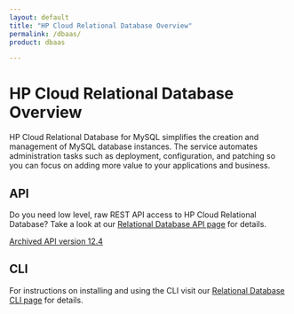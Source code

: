 ```yaml
---
layout: default
title: "HP Cloud Relational Database Overview"
permalink: /dbaas/
product: dbaas

---
```

# HP Cloud Relational Database Overview

HP Cloud Relational Database for MySQL simplifies the creation and management of MySQL database instances. The service automates administration tasks such as deployment, configuration, and patching so you can focus on adding more value to your applications and business.


## API ##
Do you need low level, raw REST API access to HP Cloud Relational Database? Take a look at our [Relational Database API page](/api/v13/dbaas/) for details.

[Archived API version 12.4](/api/dbaas/)

## CLI ##
For instructions on installing and using the CLI visit our [Relational Database CLI page](https://community.hpcloud.com/article/relational-database-v136-python-troveclient-cli-linux-installation-0) for details.
